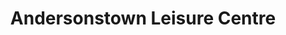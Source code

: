 ---
title: "Andersonstown Leisure Centre"
address: "Andersonstown Road, Belfast, Co. Antrim, BT11 9BY"
tel: "028 9072 6311"
county: "Antrim"
category: "Swimming Pools"
type: "Content"
lat: "054.5734980000"
lng: "-005.9887870000"
---